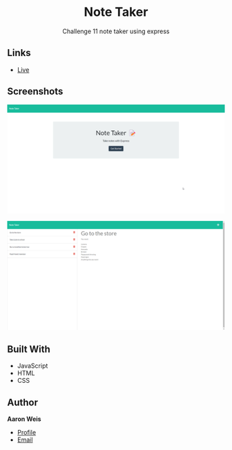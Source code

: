 <h1 align="center">Note Taker</h1>

<p align="center">Challenge 11 note taker using express
<project-description></p>

## Links

- [Live](<https://note-take-challenge.herokuapp.com> "Live View")

## Screenshots

![Home Page](/assets/screenshots/1.png "Home Page")

![Note Page](/assets/screenshots/2.png "Note Page")

## Built With

- JavaScript
- HTML
- CSS

## Author

**Aaron Weis**

- [Profile](https://github.com/nofutofu)
- [Email](mailto:aaronrweis@gmail.com?subject=Hi "Hi!")